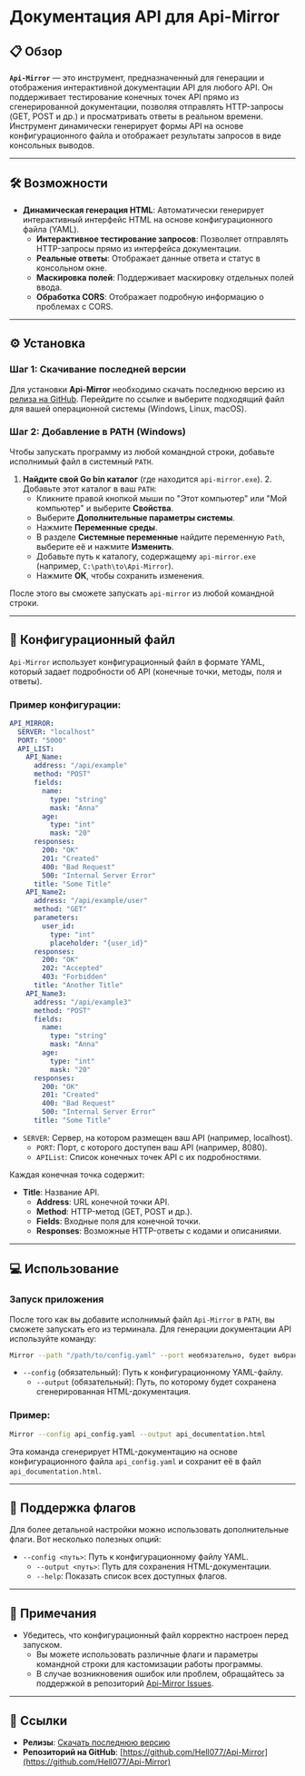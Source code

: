 # Документация API для Api-Mirror

## 📋 Обзор

**`Api-Mirror`** — это инструмент, предназначенный для генерации и отображения интерактивной документации API для любого API. Он поддерживает тестирование конечных точек API прямо из сгенерированной документации, позволяя отправлять HTTP-запросы (GET, POST и др.) и просматривать ответы в реальном времени. Инструмент динамически генерирует формы API на основе конфигурационного файла и отображает результаты запросов в виде консольных выводов.

---

## 🛠️ Возможности

- **Динамическая генерация HTML**: Автоматически генерирует интерактивный интерфейс HTML на основе конфигурационного файла (YAML).
  - **Интерактивное тестирование запросов**: Позволяет отправлять HTTP-запросы прямо из интерфейса документации.
  - **Реальные ответы**: Отображает данные ответа и статус в консольном окне.
  - **Маскировка полей**: Поддерживает маскировку отдельных полей ввода.
  - **Обработка CORS**: Отображает подробную информацию о проблемах с CORS.

---

## ⚙️ Установка

### Шаг 1: Скачивание последней версии

Для установки **Api-Mirror** необходимо скачать последнюю версию из [релиза на GitHub](https://github.com/Hell077/Api-Mirror-/releases). Перейдите по ссылке и выберите подходящий файл для вашей операционной системы (Windows, Linux, macOS).

### Шаг 2: Добавление в PATH (Windows)

Чтобы запускать программу из любой командной строки, добавьте исполнимый файл в системный `PATH`.

1. **Найдите свой Go bin каталог** (где находится `api-mirror.exe`).
   2. Добавьте этот каталог в ваш `PATH`:
      - Кликните правой кнопкой мыши по "Этот компьютер" или "Мой компьютер" и выберите **Свойства**.
      - Выберите **Дополнительные параметры системы**.
      - Нажмите **Переменные среды**.
      - В разделе **Системные переменные** найдите переменную `Path`, выберите её и нажмите **Изменить**.
      - Добавьте путь к каталогу, содержащему `api-mirror.exe` (например, `C:\path\to\Api-Mirror`).
      - Нажмите **ОК**, чтобы сохранить изменения.

После этого вы сможете запускать `api-mirror` из любой командной строки.

---

## 📝 Конфигурационный файл

`Api-Mirror` использует конфигурационный файл в формате YAML, который задает подробности об API (конечные точки, методы, поля и ответы).

### Пример конфигурации:

```yaml
API_MIRROR:
  SERVER: "localhost"
  PORT: "5000"
  API_LIST:
    API_Name:
      address: "/api/example"
      method: "POST"
      fields:
        name:
          type: "string"
          mask: "Anna"
        age:
          type: "int"
          mask: "20"
      responses:
        200: "OK"
        201: "Created"
        400: "Bad Request"
        500: "Internal Server Error"
      title: "Some Title"
    API_Name2:
      address: "/api/example/user"
      method: "GET"
      parameters:
        user_id:
          type: "int"
          placeholder: "{user_id}"
      responses:
        200: "OK"
        202: "Accepted"
        403: "Forbidden"
      title: "Another Title"
    API_Name3:
      address: "/api/example3"
      method: "POST"
      fields:
        name:
          type: "string"
          mask: "Anna"
        age:
          type: "int"
          mask: "20"
      responses:
        200: "OK"
        201: "Created"
        400: "Bad Request"
        500: "Internal Server Error"
      title: "Some Title"

  ```

- `SERVER`: Сервер, на котором размещен ваш API (например, localhost).
  - `PORT`: Порт, с которого доступен ваш API (например, 8080).
  - `APIList`: Список конечных точек API с их подробностями.

Каждая конечная точка содержит:
- **Title**: Название API.
  - **Address**: URL конечной точки API.
  - **Method**: HTTP-метод (GET, POST и др.).
  - **Fields**: Входные поля для конечной точки.
  - **Responses**: Возможные HTTP-ответы с кодами и описаниями.

---

## 💻 Использование

### Запуск приложения

После того как вы добавите исполнимый файл `Api-Mirror` в `PATH`, вы сможете запускать его из терминала. Для генерации документации API используйте команду:

```bash
Mirror --path "/path/to/config.yaml" --port необязательно, будет выбран любой свободный
```

- `--config` (обязательный): Путь к конфигурационному YAML-файлу.
  - `--output` (обязательный): Путь, по которому будет сохранена сгенерированная HTML-документация.

### Пример:

```bash
Mirror --config api_config.yaml --output api_documentation.html
```

Эта команда сгенерирует HTML-документацию на основе конфигурационного файла `api_config.yaml` и сохранит её в файл `api_documentation.html`.

---

## 🔧 Поддержка флагов

Для более детальной настройки можно использовать дополнительные флаги. Вот несколько полезных опций:

- `--config <путь>`: Путь к конфигурационному файлу YAML.
  - `--output <путь>`: Путь для сохранения HTML-документации.
  - `--help`: Показать список всех доступных флагов.

---

## 📌 Примечания

- Убедитесь, что конфигурационный файл корректно настроен перед запуском.
  - Вы можете использовать различные флаги и параметры командной строки для кастомизации работы программы.
  - В случае возникновения ошибок или проблем, обращайтесь за поддержкой в репозиторий [Api-Mirror Issues](https://github.com/Hell077/Api-Mirror/issues).

---

## 🔗 Ссылки

- **Релизы**: [Скачать последнюю версию](https://github.com/Hell077/Api-Mirror/releases)
- **Репозиторий на GitHub**: [https://github.com/Hell077/Api-Mirror](https://github.com/Hell077/Api-Mirror)

